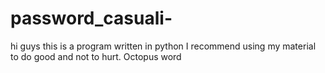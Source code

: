 # password_casuali-
hi guys this is a program written in python I recommend using my material to do good and not to hurt. Octopus word
